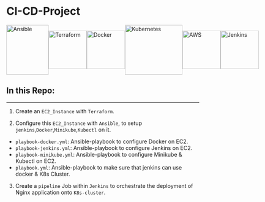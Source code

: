 # CI-CD-Project

<div style="display: flex; justify-content: space-between; align-items: center;">
  <img src="https://www.vectorlogo.zone/logos/ansible/ansible-ar21.svg"; alt="Ansible" width="110" height="130">
  <img src="https://www.vectorlogo.zone/logos/terraformio/terraformio-ar21.svg"; alt="Terraform" width="100" height="100">
  <img src="https://www.vectorlogo.zone/logos/docker/docker-official.svg"; alt="Docker" width="100" height="100">
  <img src="https://www.vectorlogo.zone/logos/kubernetes/kubernetes-ar21.svg"; alt="Kubernetes" width="150" height="130">
  <img src="https://www.vectorlogo.zone/logos/amazon_aws/amazon_aws-ar21.svg"; alt="AWS" width="100" height="100">
  <img src="https://www.vectorlogo.zone/logos/jenkins/jenkins-ar21.svg"; alt="Jenkins" width="100" height="100">
</div>

## In this Repo:  
-----------------
1. Create an `EC2_Instance` with `Terraform`.
  
2. Configure this `EC2_Instance` with `Ansible`, to setup `jenkins`,`Docker`,`Minikube`,`Kubectl` on it.
-   `playbook-docker.yml`: Ansible-playbook to configure Docker on EC2.
-   `playbook-jenkins.yml`: Ansible-playbook to configure Jenkins on EC2.
-   `playbook-minikube.yml`: Ansible-playbook to configure Minikube & Kubectl on EC2.
-   `playbook.yml`: Ansible-playbook to make sure that jenkins can use docker & K8s Cluster.  
  
3. Create a `pipeline` Job within `Jenkins` to orchestrate the deployment of Nginx application onto `K8s-cluster`.  
